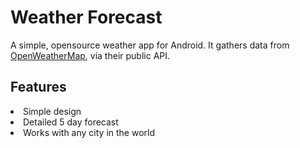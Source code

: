 # Weather Forecast

A simple, opensource weather app for Android. It gathers data from <a href="https://openweathermap.org">OpenWeatherMap</a>, via their public API.

## Features

<li>Simple design <br>
<li>Detailed 5 day forecast <br>
<li>Works with any city in the world

